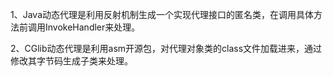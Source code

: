 1、Java动态代理是利用反射机制生成一个实现代理接口的匿名类，在调用具体方法前调用InvokeHandler来处理。

2、CGlib动态代理是利用asm开源包，对代理对象类的class文件加载进来，通过修改其字节码生成子类来处理。